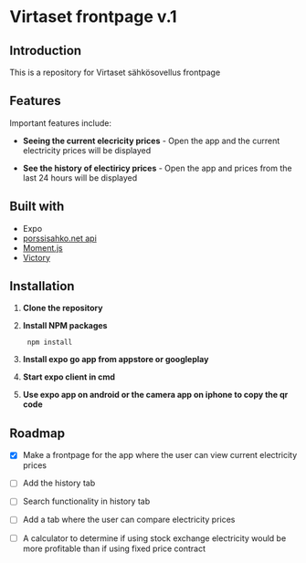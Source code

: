 # Virtaset frontpage v.1

## Introduction 

This is a repository for Virtaset sähkösovellus frontpage

## Features 

Important features include: 

- **Seeing the current elecricity prices** - Open the app and the current electricity prices will be displayed

- **See the history of electiricy prices** - Open the app and prices from the last 24 hours will be displayed

## Built with
- Expo
- [porssisahko.net api](https://porssisahko.net/api)
- [Moment.js](https://momentjs.com/)
- [Victory](https://formidable.com/open-source/victory/docs)

## Installation 

1. **Clone the repository**
2. **Install NPM packages**
        
        npm install

3. **Install expo go app from appstore or googleplay**
4. **Start expo client in cmd**
5. **Use expo app on android or the camera app on iphone to copy the qr code**

## Roadmap
- [x] Make a frontpage for the app where the user can view current electricity prices
- [ ] Add the history tab 
- [ ] Search functionality in history tab
- [ ] Add a tab where the user can compare electricity prices
- [ ] A calculator to determine if using stock exchange electricity would be more profitable than if using fixed price contract

